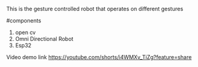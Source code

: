 This is the gesture controlled robot that operates on different gestures

#components
1. open cv
2. Omni Directional Robot
3. Esp32

Video demo link
https://youtube.com/shorts/i4WMXv_TiZg?feature=share
